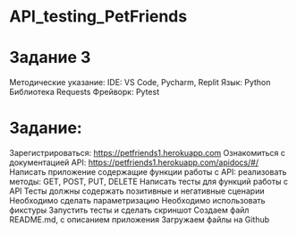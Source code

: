 # API_testing_PetFriends

# Задание 3 

Методические указание:
    IDE: VS Code, Pycharm, Replit
    Язык: Python
    Библиотека Requests
    Фрейворк: Pytest
# Задание:
Зарегистрироваться: https://petfriends1.herokuapp.com
Ознакомиться с документацией API: https://petfriends1.herokuapp.com/apidocs/#/
Написать приложение содержащие функции работы с API:
        реализовать методы:
        GET, 
        POST, 
        PUT, 
        DELETE
Написать тесты для функций работы с API
             Тесты должны содержать позитивные и негативные сценарии
             Необходимо сделать параметризацию
             Необходимо использовать фикстуры 
Запустить  тесты и сделать скриншот
Создаем файл README.md, с описанием приложения
Загружаем файлы на Github
